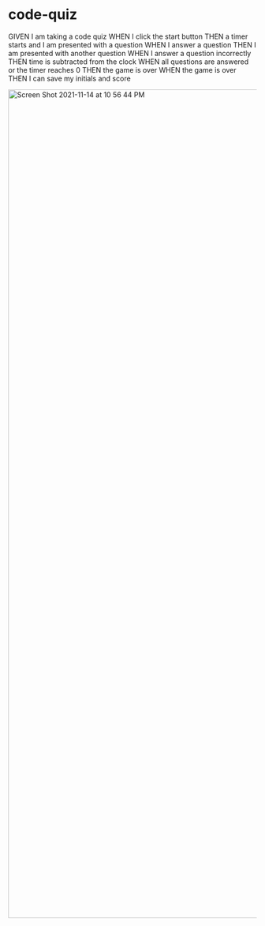 # code-quiz

GIVEN I am taking a code quiz
WHEN I click the start button
THEN a timer starts and I am presented with a question
WHEN I answer a question
THEN I am presented with another question
WHEN I answer a question incorrectly
THEN time is subtracted from the clock
WHEN all questions are answered or the timer reaches 0
THEN the game is over
WHEN the game is over
THEN I can save my initials and score

<img width="1678" alt="Screen Shot 2021-11-14 at 10 56 44 PM" src="https://user-images.githubusercontent.com/91629574/141739479-12cef2db-1cda-49d5-854f-ed6bc06ded53.png">
